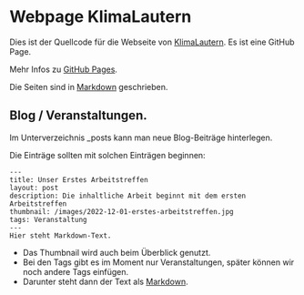 # Webpage KlimaLautern

Dies ist der Quellcode für die Webseite von [KlimaLautern](https://klimalautern.de/). Es ist eine GitHub Page.

Mehr Infos zu  [GitHub Pages](https://docs.github.com/de/pages/getting-started-with-github-pages/about-github-pages).

Die Seiten sind in [Markdown](https://github.github.com/gfm/) geschrieben.

## Blog / Veranstaltungen.

Im Unterverzeichnis _posts kann man neue Blog-Beiträge hinterlegen.

Die Einträge sollten mit solchen Einträgen beginnen:
```
---
title: Unser Erstes Arbeitstreffen
layout: post
description: Die inhaltliche Arbeit beginnt mit dem ersten Arbeitstreffen
thumbnail: /images/2022-12-01-erstes-arbeitstreffen.jpg
tags: Veranstaltung
---
Hier steht Markdown-Text.
```

- Das Thumbnail wird auch beim Überblick genutzt.
- Bei den Tags gibt es im Moment nur Veranstaltungen, später können wir noch andere Tags einfügen.
- Darunter steht dann der Text als [Markdown](https://github.github.com/gfm/).
